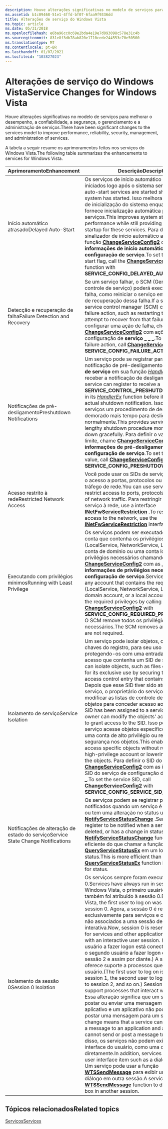 ```yaml
---
description: Houve alterações significativas no modelo de serviços para melhorar o desempenho, a confiabilidade, a segurança, o gerenciamento e a administração de serviços.
ms.assetid: b1c09468-51e1-4ffd-bf07-6faa9f9336dd
title: Alterações de serviço do Windows Vista
ms.topic: article
ms.date: 05/31/2018
ms.openlocfilehash: e6ba96cc0c69e2bda4e19e7d093098c578e31c4b
ms.sourcegitcommit: 831e8f3db78ab820e1710cede244553c70e50500
ms.translationtype: MT
ms.contentlocale: pt-BR
ms.lasthandoff: 01/07/2021
ms.locfileid: "103827023"
---
```

# <a name="service-changes-for-windows-vista"></a><span data-ttu-id="07cd1-103">Alterações de serviço do Windows Vista</span><span class="sxs-lookup"><span data-stu-id="07cd1-103">Service Changes for Windows Vista</span></span>

<span data-ttu-id="07cd1-104">Houve alterações significativas no modelo de serviços para melhorar o desempenho, a confiabilidade, a segurança, o gerenciamento e a administração de serviços.</span><span class="sxs-lookup"><span data-stu-id="07cd1-104">There have been significant changes to the services model to improve performance, reliability, security, management, and administration of services.</span></span>

<span data-ttu-id="07cd1-105">A tabela a seguir resume os aprimoramentos feitos nos serviços do Windows Vista.</span><span class="sxs-lookup"><span data-stu-id="07cd1-105">The following table summarizes the enhancements to services for Windows Vista.</span></span>



| <span data-ttu-id="07cd1-106">Aprimoramento</span><span class="sxs-lookup"><span data-stu-id="07cd1-106">Enhancement</span></span>                                                                                                                                                                                                  | <span data-ttu-id="07cd1-107">Descrição</span><span class="sxs-lookup"><span data-stu-id="07cd1-107">Description</span></span>                                                                                                                                                                                                                                                                                                                                                                                                                                                                                                                                                                                                                                                                                                                                                                                                                        |
|--------------------------------------------------------------------------------------------------------------------------------------------------------------------------------------------------------------|------------------------------------------------------------------------------------------------------------------------------------------------------------------------------------------------------------------------------------------------------------------------------------------------------------------------------------------------------------------------------------------------------------------------------------------------------------------------------------------------------------------------------------------------------------------------------------------------------------------------------------------------------------------------------------------------------------------------------------------------------------------------------------------------------------------------------------|
| <span data-ttu-id="07cd1-108"><span id="Delayed_Auto-Start"></span><span id="delayed_auto-start"></span><span id="DELAYED_AUTO-START"></span>Início automático atrasado</span><span class="sxs-lookup"><span data-stu-id="07cd1-108"><span id="Delayed_Auto-Start"></span><span id="delayed_auto-start"></span><span id="DELAYED_AUTO-START"></span>Delayed Auto-Start</span></span><br/>                                                                 | <span data-ttu-id="07cd1-109">Os serviços de início automático atrasados são iniciados logo após o sistema ser iniciado.</span><span class="sxs-lookup"><span data-stu-id="07cd1-109">Delayed auto-start services are started shortly after the system has started.</span></span> <span data-ttu-id="07cd1-110">Isso melhora o desempenho de inicialização do sistema enquanto ainda fornece inicialização automática para esses serviços.</span><span class="sxs-lookup"><span data-stu-id="07cd1-110">This improves system startup performance while still providing automatic startup for these services.</span></span> <span data-ttu-id="07cd1-111">Para definir o sinalizador de início automático atrasado, chame a função [**ChangeServiceConfig2**](/windows/desktop/api/Winsvc/nf-winsvc-changeserviceconfig2a) com **\_ \_ \_ \_ \_ informações de início automático atrasadas de configuração de serviço**.</span><span class="sxs-lookup"><span data-stu-id="07cd1-111">To set the delayed auto-start flag, call the [**ChangeServiceConfig2**](/windows/desktop/api/Winsvc/nf-winsvc-changeserviceconfig2a) function with **SERVICE\_CONFIG\_DELAYED\_AUTO\_START\_INFO**.</span></span><br/>                                                                                                                                                                                                                                                                                                                                                                                                                                                                     |
| <span data-ttu-id="07cd1-112"><span id="Failure_Detection_and_Recovery"></span><span id="failure_detection_and_recovery"></span><span id="FAILURE_DETECTION_AND_RECOVERY"></span>Detecção e recuperação de falha</span><span class="sxs-lookup"><span data-stu-id="07cd1-112"><span id="Failure_Detection_and_Recovery"></span><span id="failure_detection_and_recovery"></span><span id="FAILURE_DETECTION_AND_RECOVERY"></span>Failure Detection and Recovery</span></span><br/>                 | <span data-ttu-id="07cd1-113">Se um serviço falhar, o SCM (Gerenciador de controle de serviço) poderá executar uma ação de falha, como reiniciar o serviço em uma tentativa de recuperação dessa falha.</span><span class="sxs-lookup"><span data-stu-id="07cd1-113">If a service fails, the service control manager (SCM) can perform a failure action, such as restarting the service in an attempt to recover from that failure.</span></span> <span data-ttu-id="07cd1-114">Para configurar uma ação de falha, chame [**ChangeServiceConfig2**](/windows/desktop/api/Winsvc/nf-winsvc-changeserviceconfig2a) com ações de falha de configuração de **serviço \_ \_ \_**.</span><span class="sxs-lookup"><span data-stu-id="07cd1-114">To configure a failure action, call [**ChangeServiceConfig2**](/windows/desktop/api/Winsvc/nf-winsvc-changeserviceconfig2a) with **SERVICE\_CONFIG\_FAILURE\_ACTIONS**.</span></span><br/>                                                                                                                                                                                                                                                                                                                                                                                                                                                                                                                     |
| <span data-ttu-id="07cd1-115"><span id="Preshutdown_Notifications"></span><span id="preshutdown_notifications"></span><span id="PRESHUTDOWN_NOTIFICATIONS"></span>Notificações de pré-desligamento</span><span class="sxs-lookup"><span data-stu-id="07cd1-115"><span id="Preshutdown_Notifications"></span><span id="preshutdown_notifications"></span><span id="PRESHUTDOWN_NOTIFICATIONS"></span>Preshutdown Notifications</span></span><br/>                                     | <span data-ttu-id="07cd1-116">Um serviço pode se registrar para receber uma notificação de pré-desligamento de **\_ controle \_ de serviço** em sua função [*HandlerEx*](/windows/desktop/api/WinSvc/nc-winsvc-lphandler_function_ex) antes de receber a notificação de desligamento real.</span><span class="sxs-lookup"><span data-stu-id="07cd1-116">A service can register to receive a **SERVICE\_CONTROL\_PRESHUTDOWN** notification in its [*HandlerEx*](/windows/desktop/api/WinSvc/nc-winsvc-lphandler_function_ex) function before it receives the actual shutdown notification.</span></span> <span data-ttu-id="07cd1-117">Isso fornece aos serviços um procedimento de desligamento demorado mais tempo para desligar normalmente.</span><span class="sxs-lookup"><span data-stu-id="07cd1-117">This provides services with a lengthy shutdown procedure more time to shut down gracefully.</span></span> <span data-ttu-id="07cd1-118">Para definir o valor de tempo limite, chame [**ChangeServiceConfig2**](/windows/desktop/api/Winsvc/nf-winsvc-changeserviceconfig2a) com **\_ \_ \_ informações de pré-desligamento de configuração de serviço**.</span><span class="sxs-lookup"><span data-stu-id="07cd1-118">To set the time-out value, call [**ChangeServiceConfig2**](/windows/desktop/api/Winsvc/nf-winsvc-changeserviceconfig2a) with **SERVICE\_CONFIG\_PRESHUTDOWN\_INFO**.</span></span><br/>                                                                                                                                                                                                                                                                                                                                                                                                      |
| <span data-ttu-id="07cd1-119"><span id="Restricted_Network_Access"></span><span id="restricted_network_access"></span><span id="RESTRICTED_NETWORK_ACCESS"></span>Acesso restrito à rede</span><span class="sxs-lookup"><span data-stu-id="07cd1-119"><span id="Restricted_Network_Access"></span><span id="restricted_network_access"></span><span id="RESTRICTED_NETWORK_ACCESS"></span>Restricted Network Access</span></span><br/>                                     | <span data-ttu-id="07cd1-120">Você pode usar os SIDs de serviço para restringir o acesso a portas, protocolos ou a direção do tráfego de rede.</span><span class="sxs-lookup"><span data-stu-id="07cd1-120">You can use service SIDs to restrict access to ports, protocols, or the direction of network traffic.</span></span> <span data-ttu-id="07cd1-121">Para restringir o acesso de um serviço à rede, use a interface [**INetFwServiceRestriction**](/windows/desktop/api/netfw/nn-netfw-inetfwservicerestriction) .</span><span class="sxs-lookup"><span data-stu-id="07cd1-121">To restrict a service's access to the network, use the [**INetFwServiceRestriction**](/windows/desktop/api/netfw/nn-netfw-inetfwservicerestriction) interface.</span></span><br/>                                                                                                                                                                                                                                                                                                                                                                                                                                                                                                                                                                                    |
| <span data-ttu-id="07cd1-122"><span id="Running_with_Least_Privilege"></span><span id="running_with_least_privilege"></span><span id="RUNNING_WITH_LEAST_PRIVILEGE"></span>Executando com privilégios mínimos</span><span class="sxs-lookup"><span data-stu-id="07cd1-122"><span id="Running_with_Least_Privilege"></span><span id="running_with_least_privilege"></span><span id="RUNNING_WITH_LEAST_PRIVILEGE"></span>Running with Least Privilege</span></span><br/>                         | <span data-ttu-id="07cd1-123">Os serviços podem ser executados em qualquer conta que contenha os privilégios necessários (LocalService, NetworkService, LocalSystem, uma conta de domínio ou uma conta local) e indique os privilégios necessários chamando [**ChangeServiceConfig2**](/windows/desktop/api/Winsvc/nf-winsvc-changeserviceconfig2a) com as **\_ \_ \_ \_ informações de privilégios necessários de configuração de serviço**.</span><span class="sxs-lookup"><span data-stu-id="07cd1-123">Services can run under any account that contains the required privileges (LocalService, NetworkService, LocalSystem, a domain account, or a local account) and indicate the required privileges by calling [**ChangeServiceConfig2**](/windows/desktop/api/Winsvc/nf-winsvc-changeserviceconfig2a) with **SERVICE\_CONFIG\_REQUIRED\_PRIVILEGES\_INFO**.</span></span> <span data-ttu-id="07cd1-124">O SCM remove todos os privilégios que não são necessários.</span><span class="sxs-lookup"><span data-stu-id="07cd1-124">The SCM removes any privileges that are not required.</span></span><br/>                                                                                                                                                                                                                                                                                                                                                                                                                                             |
| <span data-ttu-id="07cd1-125"><span id="Service_Isolation"></span><span id="service_isolation"></span><span id="SERVICE_ISOLATION"></span>Isolamento de serviço</span><span class="sxs-lookup"><span data-stu-id="07cd1-125"><span id="Service_Isolation"></span><span id="service_isolation"></span><span id="SERVICE_ISOLATION"></span>Service Isolation</span></span><br/>                                                                     | <span data-ttu-id="07cd1-126">Um serviço pode isolar objetos, como arquivos ou chaves do registro, para seu uso exclusivo, protegendo-os com uma entrada de controle de acesso que contenha um SID de serviço.</span><span class="sxs-lookup"><span data-stu-id="07cd1-126">A service can isolate objects, such as files or registry keys, for its exclusive use by securing them with an access control entry that contains a service SID.</span></span> <span data-ttu-id="07cd1-127">Depois que esse SID tiver sido atribuído a um serviço, o proprietário do serviço poderá modificar as listas de controle de acesso dos objetos para conceder acesso ao SID.</span><span class="sxs-lookup"><span data-stu-id="07cd1-127">After this SID has been assigned to a service, the service owner can modify the objects' access control lists to grant access to the SID.</span></span> <span data-ttu-id="07cd1-128">Isso permite que um serviço acesse objetos específicos sem executar uma conta de alto privilégio ou reduzir a segurança nos objetos.</span><span class="sxs-lookup"><span data-stu-id="07cd1-128">This enables a service to access specific objects without running under a high-privilege account or lowering the security on the objects.</span></span> <span data-ttu-id="07cd1-129">Para definir o SID do serviço, chame [**ChangeServiceConfig2**](/windows/desktop/api/Winsvc/nf-winsvc-changeserviceconfig2a) com as informações de SID do serviço de configuração de **serviço \_ \_ \_ \_**.</span><span class="sxs-lookup"><span data-stu-id="07cd1-129">To set the service SID, call [**ChangeServiceConfig2**](/windows/desktop/api/Winsvc/nf-winsvc-changeserviceconfig2a) with **SERVICE\_CONFIG\_SERVICE\_SID\_INFO**.</span></span><br/>                                                                                                                                                                                                                                     |
| <span data-ttu-id="07cd1-130"><span id="Service_State_Change_Notifications"></span><span id="service_state_change_notifications"></span><span id="SERVICE_STATE_CHANGE_NOTIFICATIONS"></span>Notificações de alteração de estado do serviço</span><span class="sxs-lookup"><span data-stu-id="07cd1-130"><span id="Service_State_Change_Notifications"></span><span id="service_state_change_notifications"></span><span id="SERVICE_STATE_CHANGE_NOTIFICATIONS"></span>Service State Change Notifications</span></span><br/> | <span data-ttu-id="07cd1-131">Os serviços podem se registrar para serem notificados quando um serviço é criado, excluído ou tem uma alteração no status usando a função [**NotifyServiceStatusChange**](/windows/desktop/api/Winsvc/nf-winsvc-notifyservicestatuschangea) .</span><span class="sxs-lookup"><span data-stu-id="07cd1-131">Services can register to be notified when a service is created, deleted, or has a change in status by using the [**NotifyServiceStatusChange**](/windows/desktop/api/Winsvc/nf-winsvc-notifyservicestatuschangea) function.</span></span> <span data-ttu-id="07cd1-132">Isso é mais eficiente do que chamar a função [**QueryServiceStatusEx**](/windows/desktop/api/Winsvc/nf-winsvc-queryservicestatusex) em um loop para sondar o status.</span><span class="sxs-lookup"><span data-stu-id="07cd1-132">This is more efficient than calling the [**QueryServiceStatusEx**](/windows/desktop/api/Winsvc/nf-winsvc-queryservicestatusex) function in a loop to poll for status.</span></span><br/>                                                                                                                                                                                                                                                                                                                                                                                                                                                                                            |
| <span data-ttu-id="07cd1-133"><span id="Session_0_Isolation"></span><span id="session_0_isolation"></span><span id="SESSION_0_ISOLATION"></span>Isolamento da sessão 0</span><span class="sxs-lookup"><span data-stu-id="07cd1-133"><span id="Session_0_Isolation"></span><span id="session_0_isolation"></span><span id="SESSION_0_ISOLATION"></span>Session 0 Isolation</span></span><br/>                                                             | <span data-ttu-id="07cd1-134">Os serviços sempre foram executados na sessão 0.</span><span class="sxs-lookup"><span data-stu-id="07cd1-134">Services have always run in session 0.</span></span> <span data-ttu-id="07cd1-135">Antes do Windows Vista, o primeiro usuário a fazer logon também foi atribuído à sessão 0.</span><span class="sxs-lookup"><span data-stu-id="07cd1-135">Before Windows Vista, the first user to log on was also assigned to session 0.</span></span> <span data-ttu-id="07cd1-136">Agora, a sessão 0 é reservada exclusivamente para serviços e outros aplicativos não associados a uma sessão de usuário interativa.</span><span class="sxs-lookup"><span data-stu-id="07cd1-136">Now, session 0 is reserved exclusively for services and other applications not associated with an interactive user session.</span></span> <span data-ttu-id="07cd1-137">(O primeiro usuário a fazer logon está conectado à sessão 1, o segundo usuário a fazer logon está conectado à sessão 2 e assim por diante.) A sessão 0 não oferece suporte a processos que interagem com o usuário.</span><span class="sxs-lookup"><span data-stu-id="07cd1-137">(The first user to log on is connected to session 1, the second user to log on is connected to session 2, and so on.) Session 0 does not support processes that interact with the user.</span></span><br/> <span data-ttu-id="07cd1-138">Essa alteração significa que um serviço não pode postar ou enviar uma mensagem para um aplicativo e um aplicativo não pode enviar ou postar uma mensagem para um serviço.</span><span class="sxs-lookup"><span data-stu-id="07cd1-138">This change means that a service cannot post or send a message to an application and an application cannot send or post a message to a service.</span></span> <span data-ttu-id="07cd1-139">Além disso, os serviços não podem exibir um item de interface do usuário, como uma caixa de diálogo diretamente.</span><span class="sxs-lookup"><span data-stu-id="07cd1-139">In addition, services cannot display a user interface item such as a dialog box directly.</span></span> <span data-ttu-id="07cd1-140">Um serviço pode usar a função [**WTSSendMessage**](/windows/desktop/api/wtsapi32/nf-wtsapi32-wtssendmessagea) para exibir uma caixa de diálogo em outra sessão.</span><span class="sxs-lookup"><span data-stu-id="07cd1-140">A service can use the [**WTSSendMessage**](/windows/desktop/api/wtsapi32/nf-wtsapi32-wtssendmessagea) function to display a dialog box in another session.</span></span><br/> |



 

## <a name="related-topics"></a><span data-ttu-id="07cd1-141">Tópicos relacionados</span><span class="sxs-lookup"><span data-stu-id="07cd1-141">Related topics</span></span>

<dl> <dt>

[<span data-ttu-id="07cd1-142">Serviços</span><span class="sxs-lookup"><span data-stu-id="07cd1-142">Services</span></span>](services.md)
</dt> </dl>

 


